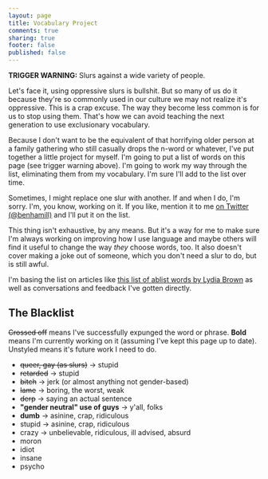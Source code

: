 ```yaml
---
layout: page
title: Vocabulary Project
comments: true
sharing: true
footer: false
published: false
---
```

**TRIGGER WARNING:** Slurs against a wide variety of people.

Let's face it, using oppressive slurs is bullshit. But so many of us do it
because they're so commonly used in our culture we may not realize it's
oppressive. This is a crap excuse. The way they become less common is for us to
stop using them. That's how we can avoid teaching the next generation to use
exclusionary vocabulary.

Because I don't want to be the equivalent of that horrifying older person at a
family gathering who still casually drops the n-word or whatever, I've put
together a little project for myself. I'm going to put a list of words on this
page (see trigger warning above). I'm going to work my way through the list,
eliminating them from my vocabulary. I'm sure I'll add to the list over time.

Sometimes, I might replace one slur with another. If and when I do, I'm sorry.
I'm, you know, working on it. If you like, mention it to me [on Twitter (@benhamill)](http://twitter.com/benhamill)
and I'll put it on the list.

This thing isn't exhaustive, by any means. But it's a way for me to make sure
I'm always working on improving how I use language and maybe others will find it
useful to change the way *they* choose words, too. It also doesn't cover making
a joke out of someone, which you don't need a slur to do, but is still awful.

I'm basing the list on articles like [this list of ablist words by Lydia Brown](http://www.autistichoya.com/p/ableist-words-and-terms-to-avoid.html)
as well as conversations and feedback I've gotten directly.

## The Blacklist

~~Crossed off~~ means I've successfully expunged the word or phrase. **Bold**
means I'm currently working on it (assuming I've kept this page up to date).
Unstyled means it's future work I need to do.

* ~~queer, gay (as slurs)~~ → stupid
* ~~retarded~~ → stupid
* ~~bitch~~ → jerk (or almost anything not gender-based)
* ~~lame~~ → boring, the worst, weak
* ~~derp~~ → saying an actual sentence
* **"gender neutral" use of guys** → y'all, folks
* **dumb** → asinine, crap, ridiculous
* stupid → asinine, crap, ridiculous
* crazy → unbelievable, ridiculous, ill advised, absurd
* moron
* idiot
* insane
* psycho
